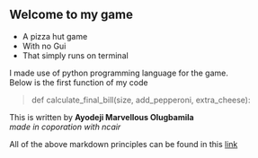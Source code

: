 
## Welcome to my game

- A pizza hut game
- With no Gui
- That simply runs on terminal

I made use of python programming language for the game.  
Below is the first function of my code  
> def calculate_final_bill(size, add_pepperoni, extra_cheese):

This is written by **Ayodeji Marvellous Olugbamila**  
*made in coporation with ncair*

All of the above markdown principles can be found in this [link](https://www.markdownguide.org/basic-syntax/#links) 
